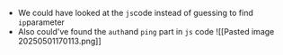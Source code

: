 - We could have looked at the `js`code instead of guessing to find `ip`parameter
- Also could've found the `auth`and `ping` part in `js` code
	  ![[Pasted image 20250501170113.png]]